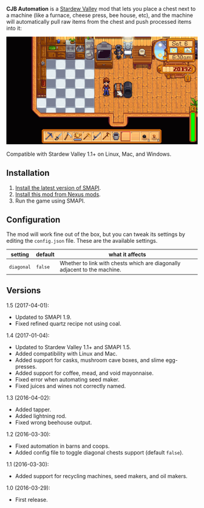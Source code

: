 ﻿**CJB Automation** is a [Stardew Valley](http://stardewvalley.net/) mod that lets you place a chest
next to a machine (like a furnace, cheese press, bee house, etc), and the machine will
automatically pull raw items from the chest and push processed items into it:

![](screenshot.gif)

Compatible with Stardew Valley 1.1+ on Linux, Mac, and Windows.

## Installation
1. [Install the latest version of SMAPI](https://github.com/Pathoschild/SMAPI/releases).
2. [Install this mod from Nexus mods](http://www.nexusmods.com/stardewvalley/mods/211).
3. Run the game using SMAPI.

## Configuration
The mod will work fine out of the box, but you can tweak its settings by editing the `config.json`
file. These are the available settings.

setting | default | what it affects
------- | ------- | ---------------
`diagonal` | `false` | Whether to link with chests which are diagonally adjacent to the machine.

## Versions
1.5 (2017-04-01):
* Updated to SMAPI 1.9.
* Fixed refined quartz recipe not using coal.

1.4 (2017-01-04):
* Updated to Stardew Valley 1.1+ and SMAPI 1.5.
* Added compatibility with Linux and Mac.
* Added support for casks, mushroom cave boxes, and slime egg-presses.
* Added support for coffee, mead, and void mayonnaise.
* Fixed error when automating seed maker.
* Fixed juices and wines not correctly named.

1.3 (2016-04-02):
* Added tapper.
* Added lightning rod.
* Fixed wrong beehouse output.

1.2 (2016-03-30):
* Fixed automation in barns and coops.
* Added config file to toggle diagonal chests support (default `false`).

1.1 (2016-03-30):
* Added support for recycling machines, seed makers, and oil makers.

1.0 (2016-03-29):
* First release.
